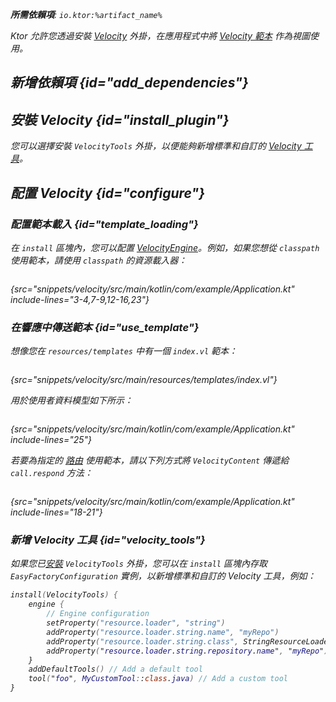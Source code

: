[//]: # (title: Velocity)

<show-structure for="chapter" depth="2"/>
<primary-label ref="server-plugin"/>

[velocity_engine]: https://velocity.apache.org/engine/devel/apidocs/org/apache/velocity/app/VelocityEngine.html

<var name="plugin_name" value="Velocity"/>
<var name="package_name" value="io.ktor.server.velocity"/>
<var name="artifact_name" value="ktor-server-velocity"/>

<tldr>
<p>
<b>所需依賴項</b>: <code>io.ktor:%artifact_name%</code>
</p>
<var name="example_name" value="velocity"/>
<include from="lib.topic" element-id="download_example"/>
<include from="lib.topic" element-id="native_server_not_supported"/>
</tldr>

Ktor 允許您透過安裝 [Velocity](https://api.ktor.io/ktor-server/ktor-server-plugins/ktor-server-velocity/io.ktor.server.velocity/-velocity) 外掛，在應用程式中將 [Velocity 範本](https://velocity.apache.org/engine/) 作為視圖使用。

## 新增依賴項 {id="add_dependencies"}

<include from="lib.topic" element-id="add_ktor_artifact_intro"/>
<include from="lib.topic" element-id="add_ktor_artifact"/>

## 安裝 Velocity {id="install_plugin"}

<include from="lib.topic" element-id="install_plugin"/>

您可以選擇安裝 `VelocityTools` 外掛，以便能夠新增標準和自訂的 [Velocity 工具](#velocity_tools)。

## 配置 Velocity {id="configure"}
### 配置範本載入 {id="template_loading"}
在 `install` 區塊內，您可以配置 [VelocityEngine][velocity_engine]。例如，如果您想從 `classpath` 使用範本，請使用 `classpath` 的資源載入器：
```kotlin
```
{src="snippets/velocity/src/main/kotlin/com/example/Application.kt" include-lines="3-4,7-9,12-16,23"}

### 在響應中傳送範本 {id="use_template"}
想像您在 `resources/templates` 中有一個 `index.vl` 範本：
```html
```
{src="snippets/velocity/src/main/resources/templates/index.vl"}

用於使用者資料模型如下所示：
```kotlin
```
{src="snippets/velocity/src/main/kotlin/com/example/Application.kt" include-lines="25"}

若要為指定的 [路由](server-routing.md) 使用範本，請以下列方式將 `VelocityContent` 傳遞給 `call.respond` 方法：
```kotlin
```
{src="snippets/velocity/src/main/kotlin/com/example/Application.kt" include-lines="18-21"}

### 新增 Velocity 工具 {id="velocity_tools"}

如果您已[安裝](#install_plugin) `VelocityTools` 外掛，您可以在 `install` 區塊內存取 `EasyFactoryConfiguration` 實例，以新增標準和自訂的 Velocity 工具，例如：

```kotlin
install(VelocityTools) {
    engine {
        // Engine configuration
        setProperty("resource.loader", "string")
        addProperty("resource.loader.string.name", "myRepo")
        addProperty("resource.loader.string.class", StringResourceLoader::class.java.name)
        addProperty("resource.loader.string.repository.name", "myRepo")
    }
    addDefaultTools() // Add a default tool
    tool("foo", MyCustomTool::class.java) // Add a custom tool
}
```